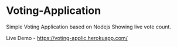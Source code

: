 # Voting-Application

Simple Voting Application based on Nodejs Showing live vote count.

Live Demo - https://voting-applic.herokuapp.com/
